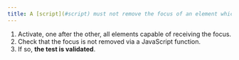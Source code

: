 ```yaml
---
title: A [script](#script) must not remove the focus of an element which receives it. Is this rule respected (excluding special cases)?
---
```


1. Activate, one after the other, all elements capable of receiving the focus.
2. Check that the focus is not removed via a JavaScript function.
3. If so, **the test is validated**.
